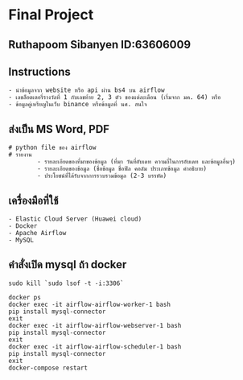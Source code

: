 # Final Project
## Ruthapoom Sibanyen ID:63606009

## Instructions

	- นำข้อมูลจาก website หรือ api ผ่าน bs4 บน airflow
	- เลขล็อตเตอรี่รางวัลที่ 1 กับเลขท้าย 2, 3 ตัว ของแต่ละเดือน (เริ่มจาก มค. 64) หรือ
	- ข้อมูลคู่เหรียญในเว็บ binance หรือข้อมูลที่ นศ. สนใจ 

## ส่งเป็น MS Word, PDF

	# python file ของ airflow 
	# รายงาน
	        - รายละเอียดของที่มาของข้อมูล (ที่มา วันที่อับเดท ความถี่ในการอับเดท และข้อมูลอื่นๆ)
	        - รายละเอียดของข้อมูล (ชื่อข้อมูล ชื่อฟิล คอลัม ประเภทข้อมูล คำอธิบาย)
	        - ประโยชน์ที่ได้รับจากการรวบรวมข้อมูล (2-3 บรรทัด)

## เครื่องมือที่ใช้

	- Elastic Cloud Server (Huawei cloud)
	- Docker
	- Apache Airflow
	- MySQL

## คำสั่งเปิด mysql ถ้า docker

	sudo kill `sudo lsof -t -i:3306`

	docker ps
	docker exec -it airflow-airflow-worker-1 bash 
	pip install mysql-connector
	exit
	docker exec -it airflow-airflow-webserver-1 bash 
	pip install mysql-connector
	exit
	docker exec -it airflow-airflow-scheduler-1 bash 
	pip install mysql-connector
	exit
	docker-compose restart



